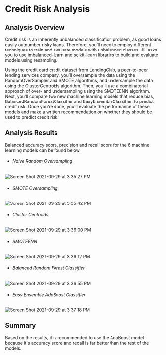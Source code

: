 # Credit Risk Analysis

## Analysis Overview
Credit risk is an inherently unbalanced classification problem, as good loans easily outnumber risky loans. Therefore, you’ll need to employ different techniques to train and evaluate models with unbalanced classes. Jill asks you to use imbalanced-learn and scikit-learn libraries to build and evaluate models using resampling.

Using the credit card credit dataset from LendingClub, a peer-to-peer lending services company, you’ll oversample the data using the RandomOverSampler and SMOTE algorithms, and undersample the data using the ClusterCentroids algorithm. Then, you’ll use a combinatorial approach of over- and undersampling using the SMOTEENN algorithm. Next, you’ll compare two new machine learning models that reduce bias, BalancedRandomForestClassifier and EasyEnsembleClassifier, to predict credit risk. Once you’re done, you’ll evaluate the performance of these models and make a written recommendation on whether they should be used to predict credit risk.

## Analysis Results

Balanced accuracy score, precision and recall score for the 6 machine learning models can be found below.

- ###### Naive Random Oversampling

![Screen Shot 2021-09-29 at 3 35 27 PM](https://user-images.githubusercontent.com/17945476/135336600-a68f1c6f-107e-452d-8ca2-5dba5dee9b0a.png)

- ###### SMOTE Oversampling

![Screen Shot 2021-09-29 at 3 35 42 PM](https://user-images.githubusercontent.com/17945476/135336645-9688607f-8040-4c35-9ceb-b61f4dd3548b.png)

- ###### Cluster Centroids

![Screen Shot 2021-09-29 at 3 36 00 PM](https://user-images.githubusercontent.com/17945476/135336691-6f74a1e8-2085-49c1-acbf-89a9a893bc4f.png)

- ###### SMOTEENN

![Screen Shot 2021-09-29 at 3 36 12 PM](https://user-images.githubusercontent.com/17945476/135336726-d24fef32-f42c-4875-a643-999e9a8fa87d.png)

- ###### Balanced Random Forest Classifier

![Screen Shot 2021-09-29 at 3 36 55 PM](https://user-images.githubusercontent.com/17945476/135336822-8b258791-c6c3-4103-9ff9-ac963e05a3f2.png)

- ###### Easy Ensemble AdaBoost Classifier

![Screen Shot 2021-09-29 at 3 37 18 PM](https://user-images.githubusercontent.com/17945476/135336890-87d4f2bf-f40c-48ff-b41a-2e94e8dd7c86.png)


## Summary
Based on the results, it is recommended to use the AdaBoost model because it's accuracy score and recall is far better than the rest of the models.
